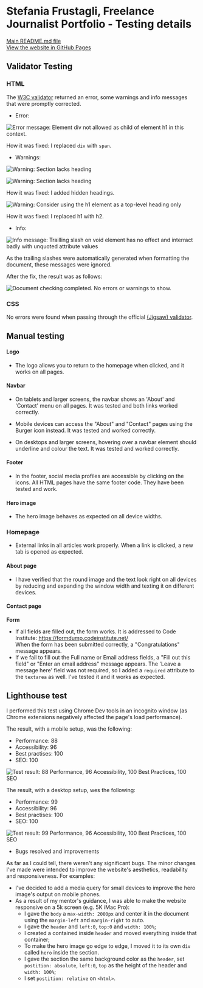 # Stefania Frustagli, Freelance Journalist Portfolio - Testing details

[Main README.md file](/README.md) <br>
[View the website in GitHub Pages](https://github.com/StefFrustagli/sfrustagli-freelance-journalist.git)


## Validator Testing
### HTML

The [W3C validator](https://validator.w3.org/nu/?doc=https%3A%2F%2Fcode-institute-org.github.io%2Flove-running-2.0%2Findex.html) returned an error, some warnings and info messages that were promptly corrected.

- Error:

![Error message: Element div not allowed as child of element h1 in this context.](https://i.ibb.co/YTKjN3t/Screenshot-2023-08-29-at-19-28-35.png)

How it was fixed: I replaced `div` with `span`.

- Warnings:

![Warning: Section lacks heading](https://i.ibb.co/nBj9CYS/Screenshot-2023-08-29-at-19-30-20.png)


![Warning: Section lacks heading](https://i.ibb.co/vkPqgq4/Screenshot-2023-08-29-at-19-29-59.png)

How it was fixed: I added hidden headings.

![Warning: Consider using the h1 element as a top-level heading only](https://i.ibb.co/KbyJsZy/Screenshot-2023-08-29-at-19-45-12.png)

How it was fixed: I replaced h1 with h2.

- Info:

![Info message: Trailling slash on void element has no effect and interract badly with unquoted attribute values](https://i.ibb.co/8xc0PGD/Screenshot-2023-08-29-at-19-29-10.png)

As the trailing slashes were automatically generated when formatting the document, these messages were ignored.

After the fix, the result was as follows:

![Document checking completed. No errors or warnings to show.](https://i.ibb.co/hddrgq4/Screenshot-2023-08-29-at-20-38-56.png "Document checking completed")


### CSS

No errors were found when passing through the official [(Jigsaw) validator](https://jigsaw.w3.org/css-validator/validator?uri=https%3A%2F%2Fvalidator.w3.org%2Fnu%2F%3Fdoc%3Dhttps%253A%252F%252Fcode-institute-org.github.io%252Flove-running-2.0%252Findex.html&profile=css3svg&usermedium=all&warning=1&vextwarning=&lang=en#css).


## Manual testing

#### Logo 
- The logo allows you to return to the homepage when clicked, and it works on all pages.

#### Navbar
- On tablets and larger screens, the navbar shows an 'About' and 'Contact' menu on all pages. It was tested and both links worked correctly.

- Mobile devices can access the "About" and "Contact" pages using the Burger icon instead. It was tested and worked correctly.

- On desktops and larger screens, hovering over a navbar element should underline and colour the text. It was tested and worked correctly.

#### Footer

- In the footer, social media profiles are accessible by clicking on the icons. All HTML pages have the same footer code. They have been tested and work.

#### Hero image

- The hero image behaves as expected on all device widths.

### Homepage 
- External links in all articles work properly. When a link is clicked, a new tab is opened as expected.

#### About page
- I have verified that the round image and the text look right on all devices by reducing and expanding the window width and texting it on different devices.

#### Contact page
**Form**
- If all fields are filled out, the form works. It is addressed to Code Institute: <https://formdump.codeinstitute.net/> <br>
When the form has been submitted correctly, a "Congratulations" message appears.
- If we fail to fill out the Full name or Email address fields, a "Fill out this field" or "Enter an email address" message appears. The 'Leave a message here' field was not required, so I added a `required` attribute to the `textarea` as well. I've tested it and it works as expected.

## Lighthouse test

I performed this test using Chrome Dev tools in an incognito window (as Chrome extensions negatively affected the page's load performance).

The result, with a mobile setup, was the following:
- Performance: 88
- Accessibility: 96
- Best practises: 100
- SEO: 100

![Test result: 88 Performance, 96 Accessibility, 100 Best Practices, 100 SEO](https://i.ibb.co/XLMpCgN/Screenshot-2023-08-30-at-19-48-52.png)

The result, with a desktop setup, wes the following:
- Performance: 99
- Accessibility: 96
- Best practises: 100
- SEO: 100
  
![Test result: 99 Performance, 96 Accessibility, 100 Best Practices, 100 SEO](https://i.ibb.co/T1B6sCz/Screenshot-2023-08-30-at-19-45-38.png)

* Bugs resolved and improvements

As far as I could tell, there weren't any significant bugs. The minor changes I've made were intended to improve the website's aesthetics, readability and responsiveness. For examples:
- I've decided to add a media query for small devices to improve the hero image's output on mobile phones.
- As a result of my mentor's guidance, I was able to make the website responsive on a 5k screen (e.g. 5K iMac Pro):
     - I gave the `body` a `max-width: 2000px` and center it in the document using the `margin-left` and `margin-right` to auto. 
     - I gave the `header` and  `left:0`, `top:0` and `width: 100%`;
     - I created a contained inside `header` and moved everything inside that container;
     - To make the hero image go edge to edge, I moved it to its own `div` called `hero` inside the section.
     - I gave the section the same background color as the `header`, set `postition: absolute`, `left:0`, `top` as the height of the header and `width: 100%`;
     - I set `postition: relative` on `<html>`. 
